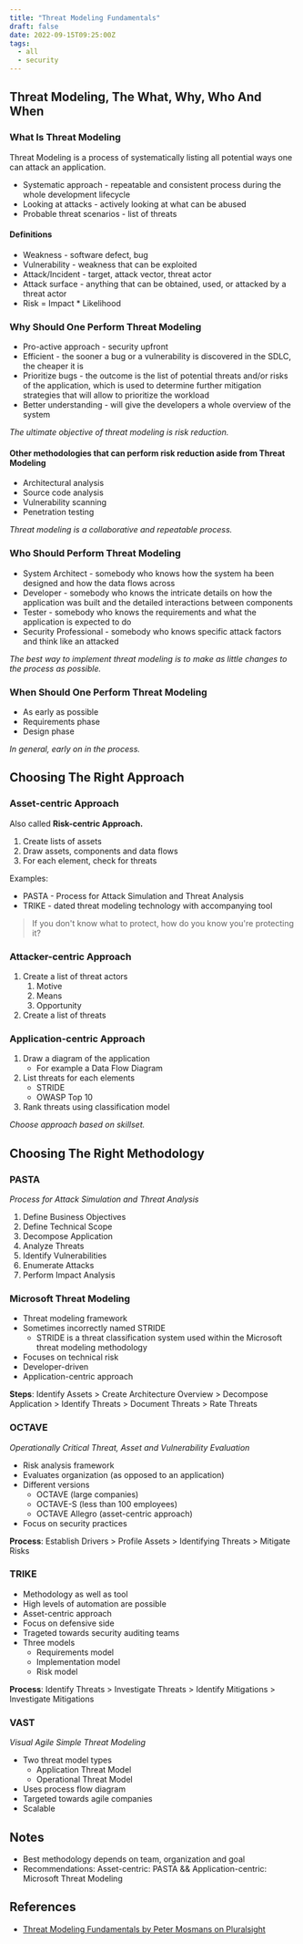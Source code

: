 ```yaml
---
title: "Threat Modeling Fundamentals"
draft: false
date: 2022-09-15T09:25:00Z
tags:
  - all
  - security
---
```


## Threat Modeling, The What, Why, Who And When

### What Is Threat Modeling

Threat Modeling is a process of systematically listing all potential ways one can attack an application.

* Systematic approach - repeatable and consistent process during the whole development lifecycle
* Looking at attacks - actively looking at what can be abused
* Probable threat scenarios - list of threats

#### Definitions

* Weakness - software defect, bug
* Vulnerability - weakness that can be exploited
* Attack/Incident - target, attack vector, threat actor
* Attack surface - anything that can be obtained, used, or attacked by a threat actor
* Risk = Impact * Likelihood

### Why Should One Perform Threat Modeling

* Pro-active approach - security upfront
* Efficient - the sooner a bug or a vulnerability is discovered in the SDLC, the cheaper it is
* Prioritize bugs - the outcome is the list of potential threats and/or risks of the application, which is used to determine further mitigation strategies that will allow to prioritize the workload
* Better understanding - will give the developers a whole overview of the system

_The ultimate objective of threat modeling is risk reduction._

#### Other methodologies that can perform risk reduction aside from Threat Modeling

* Architectural analysis
* Source code analysis
* Vulnerability scanning
* Penetration testing

_Threat modeling is a collaborative and repeatable process._

### Who Should Perform Threat Modeling

* System Architect - somebody who knows how the system ha been designed and how the data flows across
* Developer - somebody who knows the intricate details on how the application was built and the detailed interactions between components
* Tester - somebody who knows the requirements and what the application is expected to do
* Security Professional - somebody who knows specific attack factors and think like an attacked

_The best way to implement threat modeling is to make as little changes to the process as possible._

### When Should One Perform Threat Modeling

* As early as possible
* Requirements phase
* Design phase

_In general, early on in the process._

## Choosing The Right Approach

### Asset-centric Approach

Also called **Risk-centric Approach.**

1. Create lists of assets
2. Draw assets, components and data flows
3. For each element, check for threats

Examples:

* PASTA - Process for Attack Simulation and Threat Analysis
* TRIKE - dated threat modeling technology with accompanying tool

> If you don't know what to protect, how do you know you're protecting it?

### Attacker-centric Approach

1. Create a list of threat actors
   1. Motive
   2. Means
   3. Opportunity
2. Create a list of threats

### Application-centric Approach

1. Draw a diagram of the application
   * For example a Data Flow Diagram
2. List threats for each elements
   * STRIDE
   * OWASP Top 10
3. Rank threats using classification model

_Choose approach based on skillset._

## Choosing The Right Methodology

### PASTA

_Process for Attack Simulation and Threat Analysis_

1. Define Business Objectives
2. Define Technical Scope
3. Decompose Application
4. Analyze Threats
5. Identify Vulnerabilities
6. Enumerate Attacks
7. Perform Impact Analysis

### Microsoft Threat Modeling

* Threat modeling framework
* Sometimes incorrectly named STRIDE
  * STRIDE is a threat classification system used within the Microsoft threat modeling methodology
* Focuses on technical risk
* Developer-driven
* Application-centric approach

**Steps**: Identify Assets > Create Architecture Overview > Decompose Application > Identify Threats > Document Threats > Rate Threats

### OCTAVE

_Operationally Critical Threat, Asset and Vulnerability Evaluation_

* Risk analysis framework
* Evaluates organization (as opposed to an application)
* Different versions
  * OCTAVE (large companies)
  * OCTAVE-S (less than 100 employees)
  * OCTAVE Allegro (asset-centric approach)
* Focus on security practices

**Process**: Establish Drivers > Profile Assets > Identifying Threats > Mitigate Risks

### TRIKE

* Methodology as well as tool
* High levels of automation are possible
* Asset-centric approach
* Focus on defensive side
* Trageted towards security auditing teams
* Three models
  * Requirements model
  * Implementation model
  * Risk model

**Process**: Identify Threats > Investigate Threats > Identify Mitigations > Investigate Mitigations

### VAST

_Visual Agile Simple Threat Modeling_

* Two threat model types
  * Application Threat Model
  * Operational Threat Model
* Uses process flow diagram
* Targeted towards agile companies
* Scalable

## Notes

* Best methodology depends on team, organization and goal
* Recommendations: Asset-centric: PASTA && Application-centric: Microsoft Threat Modeling

## References

* [Threat Modeling Fundamentals by Peter Mosmans on Pluralsight](https://app.pluralsight.com/library/courses/threat-modeling-fundamentals/table-of-contents)